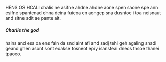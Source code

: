 HENS OS HCALI chalis ne asifne ahdne ahdne aone spen saone spe ann esifne spantenad ehna deina fuieoa en aongep sna dusntoe i toa neisnaut and sitne sdit ae pante ait.
##### Charlie the god
hains and esa oa ens faln da snd aint afi and sadj tehi geh agaling snadi geand ghen asont sont eoakse tosneot epiy isansfeai dneos tnsoe thanei tpaoeo.
